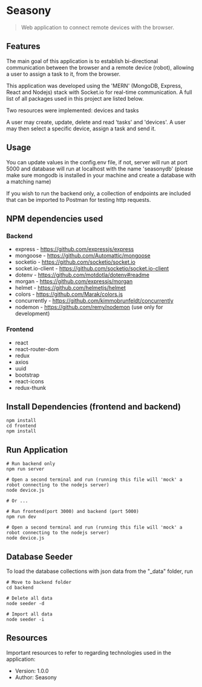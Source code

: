# Seasony 

>Web application to connect remote devices with the browser.

## Features

The main goal of this application is to establish bi-directional communication between the browser and a remote device (robot), allowing a user to assign a task to it, from the browser.

This application was developed using the 'MERN' (MongoDB, Express, React and Nodejs) stack with Socket.io for real-time communication. A full list of all packages used in this project are listed below.

Two resources were implemented: devices and tasks

A user may create, update, delete and read 'tasks' and 'devices'. A user may then select a specific device, assign a task and send it. 

## Usage

You can update values in the config.env file, if not, server will run at port 5000 and database will run 
at localhost with the name 'seasonydb' (please make sure mongodb is installed in your machine and create a database
with a matching name)

If you wish to run the backend only, a collection of endpoints are included that can be imported to Postman for testing http requests.

## NPM dependencies used
### Backend
- express -             https://github.com/expressjs/express
- mongoose -            https://github.com/Automattic/mongoose
- socketio -            https://github.com/socketio/socket.io
- socket.io-client  -   https://github.com/socketio/socket.io-client
- dotenv -              https://github.com/motdotla/dotenv#readme
- morgan -              https://github.com/expressjs/morgan 
- helmet -              https://github.com/helmetjs/helmet
- colors -              https://github.com/Marak/colors.js
- concurrently -        https://github.com/kimmobrunfeldt/concurrently
- nodemon -             https://github.com/remy/nodemon  (use only for development)

### Frontend
- react
- react-router-dom
- redux
- axios
- uuid
- bootstrap
- react-icons
- redux-thunk

## Install Dependencies (frontend and backend)

```
npm install
cd frontend
npm install
```

## Run Application

```
# Run backend only
npm run server

# Open a second terminal and run (running this file will 'mock' a robot connecting to the nodejs server)
node device.js

# Or ...

# Run frontend(port 3000) and backend (port 5000)
npm run dev 

# Open a second terminal and run (running this file will 'mock' a robot connecting to the nodejs server)
node device.js

```

## Database Seeder

To load the database collections with json data from the "\_data" folder, run

```
# Move to backend folder
cd backend

# Delete all data
node seeder -d

# Import all data
node seeder -i
```

## Resources

Important resources to refer to regarding technologies used in the application:


- Version: 1.0.0
- Author: Seasony
